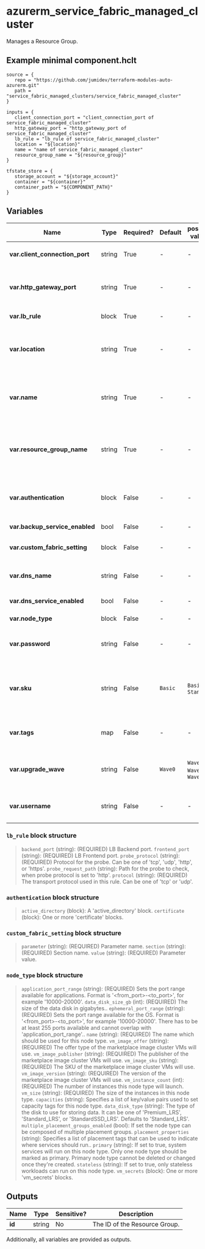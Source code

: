 # azurerm_service_fabric_managed_cluster

Manages a Resource Group.

## Example minimal component.hclt

```hcl
source = {
   repo = "https://github.com/jumidev/terraform-modules-auto-azurerm.git" 
   path = "service_fabric_managed_clusters/service_fabric_managed_cluster" 
}

inputs = {
   client_connection_port = "client_connection_port of service_fabric_managed_cluster" 
   http_gateway_port = "http_gateway_port of service_fabric_managed_cluster" 
   lb_rule = "lb_rule of service_fabric_managed_cluster" 
   location = "${location}" 
   name = "name of service_fabric_managed_cluster" 
   resource_group_name = "${resource_group}" 
}

tfstate_store = {
   storage_account = "${storage_account}" 
   container = "${container}" 
   container_path = "${COMPONENT_PATH}" 
}

```

## Variables

| Name | Type | Required? |  Default  |  possible values |  Description |
| ---- | ---- | --------- |  ----------- | ----------- | ----------- |
| **var.client_connection_port** | string | True | -  |  -  |  Port to use when connecting to the cluster. | 
| **var.http_gateway_port** | string | True | -  |  -  |  Port that should be used by the Service Fabric Explorer to visualize applications and cluster status. | 
| **var.lb_rule** | block | True | -  |  -  |  One or more `lb_rule` blocks. | 
| **var.location** | string | True | -  |  -  |  The Azure Region where the Resource Group should exist. Changing this forces a new Resource Group to be created. | 
| **var.name** | string | True | -  |  -  |  The name which should be used for this Resource Group. Changing this forces a new Resource Group to be created. | 
| **var.resource_group_name** | string | True | -  |  -  |  The name of the Resource Group where the Resource Group should exist. Changing this forces a new Resource Group to be created. | 
| **var.authentication** | block | False | -  |  -  |  Controls how connections to the cluster are authenticated. A `authentication` block. | 
| **var.backup_service_enabled** | bool | False | -  |  -  |  If true, backup service is enabled. | 
| **var.custom_fabric_setting** | block | False | -  |  -  |  One or more `custom_fabric_setting` blocks. | 
| **var.dns_name** | string | False | -  |  -  |  Hostname for the cluster. If unset the cluster's name will be used.. | 
| **var.dns_service_enabled** | bool | False | -  |  -  |  If true, DNS service is enabled. | 
| **var.node_type** | block | False | -  |  -  |  One or more `node_type` blocks. | 
| **var.password** | string | False | -  |  -  |  Administrator password for the VMs that will be created as part of this cluster. | 
| **var.sku** | string | False | `Basic`  |  `Basic`, `Standard`  |  SKU for this cluster. Changing this forces a new resource to be created. Default is `Basic`, allowed values are either `Basic` or `Standard`. | 
| **var.tags** | map | False | -  |  -  |  A mapping of tags which should be assigned to the Resource Group. | 
| **var.upgrade_wave** | string | False | `Wave0`  |  `Wave0`, `Wave1`, `Wave2`  |  Upgrade wave for the fabric runtime. Default is `Wave0`, allowed value must be one of `Wave0`, `Wave1`, or `Wave2`. | 
| **var.username** | string | False | -  |  -  |  Administrator password for the VMs that will be created as part of this cluster. | 

### `lb_rule` block structure

> `backend_port` (string): (REQUIRED) LB Backend port.
> `frontend_port` (string): (REQUIRED) LB Frontend port.
> `probe_protocol` (string): (REQUIRED) Protocol for the probe. Can be one of 'tcp', 'udp', 'http', or 'https'.
> `probe_request_path` (string): Path for the probe to check, when probe protocol is set to 'http'.
> `protocol` (string): (REQUIRED) The transport protocol used in this rule. Can be one of 'tcp' or 'udp'.

### `authentication` block structure

> `active_directory` (block): A 'active_directory' block.
> `certificate` (block): One or more 'certificate' blocks.

### `custom_fabric_setting` block structure

> `parameter` (string): (REQUIRED) Parameter name.
> `section` (string): (REQUIRED) Section name.
> `value` (string): (REQUIRED) Parameter value.

### `node_type` block structure

> `application_port_range` (string): (REQUIRED) Sets the port range available for applications. Format is '<from_port>-<to_port>', for example '10000-20000'.
> `data_disk_size_gb` (int): (REQUIRED) The size of the data disk in gigabytes..
> `ephemeral_port_range` (string): (REQUIRED) Sets the port range available for the OS. Format is '<from_port>-<to_port>', for example '10000-20000'. There has to be at least 255 ports available and cannot overlap with 'application_port_range'..
> `name` (string): (REQUIRED) The name which should be used for this node type.
> `vm_image_offer` (string): (REQUIRED) The offer type of the marketplace image cluster VMs will use.
> `vm_image_publisher` (string): (REQUIRED) The publisher of the marketplace image cluster VMs will use.
> `vm_image_sku` (string): (REQUIRED) The SKU of the marketplace image cluster VMs will use.
> `vm_image_version` (string): (REQUIRED) The version of the marketplace image cluster VMs will use.
> `vm_instance_count` (int): (REQUIRED) The number of instances this node type will launch.
> `vm_size` (string): (REQUIRED) The size of the instances in this node type.
> `capacities` (string): Specifies a list of key/value pairs used to set capacity tags for this node type.
> `data_disk_type` (string): The type of the disk to use for storing data. It can be one of 'Premium_LRS', 'Standard_LRS', or 'StandardSSD_LRS'. Defaults to 'Standard_LRS'.
> `multiple_placement_groups_enabled` (bool): If set the node type can be composed of multiple placement groups.
> `placement_properties` (string): Specifies a list of placement tags that can be used to indicate where services should run..
> `primary` (string): If set to true, system services will run on this node type. Only one node type should be marked as primary. Primary node type cannot be deleted or changed once they're created.
> `stateless` (string): If set to true, only stateless workloads can run on this node type.
> `vm_secrets` (block): One or more 'vm_secrets' blocks.



## Outputs

| Name | Type | Sensitive? | Description |
| ---- | ---- | --------- | --------- |
| **id** | string | No  | The ID of the Resource Group. | 

Additionally, all variables are provided as outputs.
